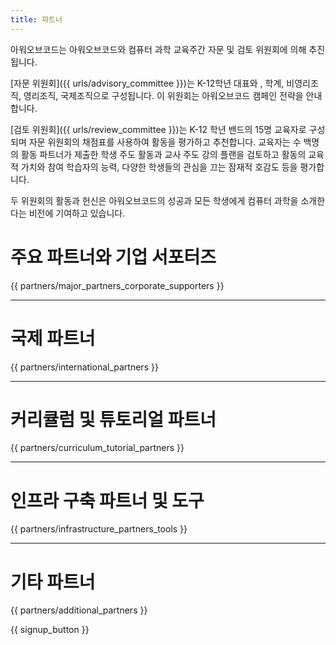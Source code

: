 ```yaml
---
title: 파트너
---
```


아워오브코드는 아워오브코드와 컴퓨터 과학 교육주간 자문 및 검토 위원회에 의해 추진됩니다.

[자문 위원회]({{ urls/advisory_committee }})는 K-12학년 대표와 , 학계, 비영리조직, 영리조직, 국제조직으로 구성됩니다. 이 위원회는 아워오브코드 캠페인 전략을 안내합니다.

[검토 위원회]({{ urls/review_committee }})는 K-12 학년 밴드의 15명 교육자로 구성되며 자문 위원회의 채점표를 사용하여 활동을 평가하고 추천합니다. 교육자는 수 백명의 활동 파트너가 제출한 학생 주도 활동과 교사 주도 강의 플랜을 검토하고 활동의 교육적 가치와 참여 학습자의 능력, 다양한 학생들의 관심을 끄는 잠재적 호감도 등을 평가합니다.

두 위원회의 활동과 헌신은 아워오브코드의 성공과 모든 학생에게 컴퓨터 과학을 소개한다는 비전에 기여하고 있습니다.

# 주요 파트너와 기업 서포터즈

{{ partners/major_partners_corporate_supporters }}

* * *

# 국제 파트너

{{ partners/international_partners }}

* * *

# 커리큘럼 및 튜토리얼 파트너

{{ partners/curriculum_tutorial_partners }}

* * *

# 인프라 구축 파트너 및 도구

{{ partners/infrastructure_partners_tools }}

* * *

# 기타 파트너

{{ partners/additional_partners }}

{{ signup_button }}